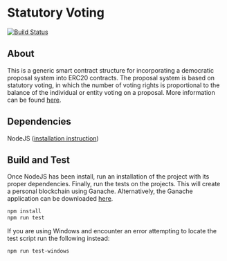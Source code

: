 # Statutory Voting

[![Build Status](https://travis-ci.com/brandonchaffee/statutory-voting.svg?branch=master)](https://travis-ci.com/brandonchaffee/statutory-voting)

## About
This is a generic smart contract structure for incorporating a democratic proposal system into ERC20 contracts. The proposal system is based on statutory voting, in which the number of voting rights is proportional to the balance of the individual or entity voting on a proposal. More information can be found [here](https://google.com).


## Dependencies
NodeJS ([installation instruction](https://nodejs.org/en/download/))

## Build and Test
Once NodeJS has been install, run an installation of the project with its proper dependencies. Finally, run the tests on the projects. This will create a personal blockchain using Ganache. Alternatively, the Ganache application can be downloaded [here](https://github.com/trufflesuite/ganache/releases).

```sh
npm install
npm run test
```

If you are using Windows and encounter an error attempting to locate the test script run the following instead:

```sh
npm run test-windows
```
